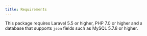 ```yaml
---
title: Requirements
---
```


This package requires Laravel 5.5 or higher, PHP 7.0 or higher and a database that supports `json` fields such as MySQL 5.7.8 or higher.
